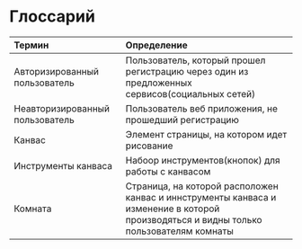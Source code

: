 # Глоссарий
| Термин | Определение |
|:--|:--|
| Авторизированный пользователь | Пользователь, который прошел регистрацию через один из предложенных сервисов(социальных сетей) |
| Неавторизированный пользователь | Пользователь веб приложения, не прошедший регистрацию |
| Канвас | Элемент страницы, на котором идет рисование |
| Инструменты канваса | Набоор инструментов(кнопок) для работы с канвасом |
| Комната | Страница, на которой расположен канвас и иннструменты канваса и изменение в которой производяться и видны только пользователям комнаты |